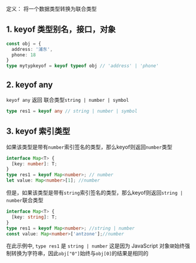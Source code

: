 定义： 将一个数据类型转换为联合类型
## 1. keyof 类型别名，接口，对象

```ts
const obj = {
  address: '浦东',
  phone: 18
}
type mytypkeyof = keyof typeof obj // 'address' | 'phone'
```

## 2. keyof any
`keyof any` 返回 联合类型`string | number | symbol`
```ts
type res1 = keyof any // string | number | symbol
```

## 3. keyof 索引类型
如果该类型是带有`number`索引签名的类型，那么keyof则返回`number`类型
```ts
interface Map<T> {
  [key: number]: T;
}
type res1 = keyof Map<number>; // number
let value: Map<number>[1]; //number
```
但是，如果该类型是带有`string`索引签名的类型，那么keyof则返回`string | number`联合类型
```ts
interface Map<T> {
  [key: string]: T;
}
type res1 = keyof Map<number>; //string | number
const value: Map<number>['antzone'];//number
```
在此示例中, `type res1` 是 `string | number` 这是因为 JavaScript 对象`键`始终强制转换为字符串，因此`obj["0"]`始终与`obj[0]`的结果是相同的

